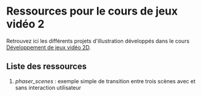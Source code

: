 # Ressources pour le cours de jeux vidéo 2

Retrouvez ici les différents projets d'illustration développés dans le cours [Développement de jeux vidéo 2D](https://applicationspub.unil.ch/interpub/noauth/php/Ud/ficheCours.php?v_enstyid=73011&v_ueid=174&v_langue=8).

## Liste des ressources

1. *phaser_scenes* : exemple simple de transition entre trois scènes avec et sans interaction utilisateur
